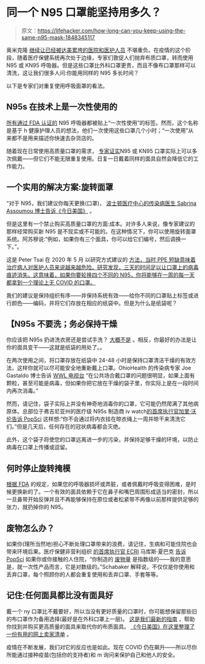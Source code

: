 # 同一个 N95 口罩能坚持用多久？

> 原文：<https://lifehacker.com/how-long-can-you-keep-using-the-same-n95-mask-1848345117>

奥米克隆 [继续让已经被达美累垮的医院和医护人员](https://www.cnn.com/2022/01/11/health/us-coronavirus-tuesday/index.html) 不堪重负。在疫情的这个阶段，随着医疗保健系统再次处于边缘，专家们敦促人们抛弃布质口罩，转而使用 N95 或 KN95 呼吸器。但是这些口罩比外科口罩更贵，而且不像布口罩那样可以清洗，这让我们很多人问:你能用同样的 N95 多长时间？



以下是专家们对重复使用呼吸面罩的看法。

## **N95s 在技术上是一次性使用的**

[所有通过 FDA 认证的](https://www.fda.gov/medical-devices/personal-protective-equipment-infection-control/n95-respirators-surgical-masks-face-masks-and-barrier-face-coverings#:~:text=All%20FDA%2Dcleared%20N95%20respirators,it%20with%20a%20new%20one.) N95 呼吸器都被贴上“一次性使用”的标签。然而，这个名称是基于 h 健康护理人员的想法，他们一次使用这些口罩几个小时；“一次使用”从来都不是用来描述你快速去杂货店的。

随着现在日常使用高质量口罩的需求， [专家证实](https://www.sfchronicle.com/health/article/How-long-can-I-keep-using-the-same-N95-respirator-16765593.php)N95 或 KN95 口罩实际上可以多次佩戴——但它们不能无限重复使用。日复一日戴着同样的面具自然会降低它的工作能力。

## **一个实用的解决方案:旋转面罩**

“对于 N95，我们建议你每天更换(口罩)， [波士顿医疗中心的传染病医生 Sabrina Assoumou 博士告诉《今日美国》](https://www.usatoday.com/story/money/reviewed/2022/01/11/n-95-kn-95-masks-heres-where-you-can-buy-them-online/9158773002/) 。

但是这里有一个禁止购买高质量口罩的方面:成本。对许多人来说，像专家建议的那样经常购买新 N95 是不现实或不可能的。在这种情况下，你可以使用旋转面罩系统。阿苏穆说:“例如，如果你有三个面具，你可以给它们编号，然后调换一下。”。

这是 Peter Tsai 在 2020 年 5 月 以研究方式建议的 [方法，当时 PPE 短缺意味着治疗病人对医护人员来说越来越危险。研究发现，三天的时间足以让口罩上的病毒痕迹消失。这意味着，如果你要轮换四个不同的 N95，你将能够在一周的每一天都拿到一个理论上无 COVID 的口罩。](https://www.ncbi.nlm.nih.gov/pmc/articles/PMC7161499/)

我们的建议是保持组织有序——并保持系统有效——给你不同的口罩贴上标签或进行颜色——编码，并将它们存放在相应的纸袋中。但是为什么是纸袋呢？

## 【N95s 不要洗；务必保持干燥

你应该把 N95s 扔进洗衣房还是尝试手洗？ [大概不是](https://www.self.com/story/how-to-wash-masks) 。相反，你最好的办法是让你的面具变干——这就是纸袋的用处了。。

在两次使用之间，将口罩存放在纸袋中 24-48 小时是保持口罩清洁干燥的有效方法，这样你就可以尽可能安全地重新戴上口罩。OhioHealth 的传染病专家 Joe Gastaldo 博士告诉 [WWL 电视台](https://www.wwltv.com/article/news/verify/verify-kn95-n95-masks-brown-paper-bag/530-c8281e88-8e51-4e71-89ab-1bde783df7d8) “在公共场合戴口罩的问题很明显，如果上面有颗粒，甚至可能是病毒，但如果你把它放在干燥的袋子里，你实际上是在一段时间内再次消毒。”

然而，请记住，袋子实际上并没有神奇地消毒你的口罩，它可能仍然爬满了其他病原体。总部位于弗吉尼亚州的医疗级 N95s 制造商 iv watch[的首席执行官加里·沃伦告诉 PopSci](https://www.popsci.com/diy/ultimate-n95-mask-guide/) 这样想:“你不会通过将内衣挂在晾衣绳上一周并晾干来清洗它们。”但是几天后，任何存在的冠状病毒都会灭绝。

此外，这个袋子将使您的口罩远离进一步的污染，并保持足够干燥的环境，以防止病毒在口罩上传播或逗留。

## **何时停止旋转掩模**

[根据 FDA](https://www.fda.gov/medical-devices/personal-protective-equipment-infection-control/n95-respirators-surgical-masks-face-masks-and-barrier-face-coverings) 的规定，如果您的呼吸器损坏或弄脏，或者佩戴时呼吸变得困难，是时候更换新的了。一个有效的面具依赖于它在鼻子和嘴巴周围形成适当的密封，所以一旦鼻带开始反弹并且不再能够保持在原位或者松紧带不再像以前那样提供足够的张力，就扔掉你的 N95。

## 废物怎么办？

如果你(理所当然地)担心不断处理口罩带来的浪费，请记住，生病和可能住院也会带来环境后果。医疗保健非营利组织 [的首席执行官 ECRI](https://www.ecri.org/) 马库斯·夏巴克 [告诉 PopSci](https://www.popsci.com/diy/ultimate-n95-mask-guide/) 如果你或你接触的人住院，“你制造的 [废物量](https://www.popsci.com/environment/covid-plastic-waste-ocean/) 是指数级的——我的意思是，就一次性产品而言，它是对数级的。”Schabaker 解释说，不仅仅是你使用和丢弃口罩，每个照顾你的人都会重复使用和丢弃口罩、手套等等。

## **记住:任何面具都比没有面具好**

戴一个 ny 口罩比不戴要好，所以当没有更好质量的口罩时，你可能想保留那些旧的布口罩作为备用选择(最好是在外科口罩上一层)。 [这是我们最新的指南](https://lifehacker.com/how-to-buy-a-high-quality-mask-1846153740) ，帮助你找到并购买更高质量的面具来取代你的布质面具。 [《今日美国》在这里整理了一份有用的网上卖家清单](https://www.usatoday.com/story/money/reviewed/2022/01/11/n-95-kn-95-masks-heres-where-you-can-buy-them-online/9158773002/) 。

疫情在不断发展，我们对它的反应也是如此。现在 COVID 仍在飙升——所以尽你所能通过接种疫苗(包括你的支持者)和 m 询问来保护自己和他人的安全。